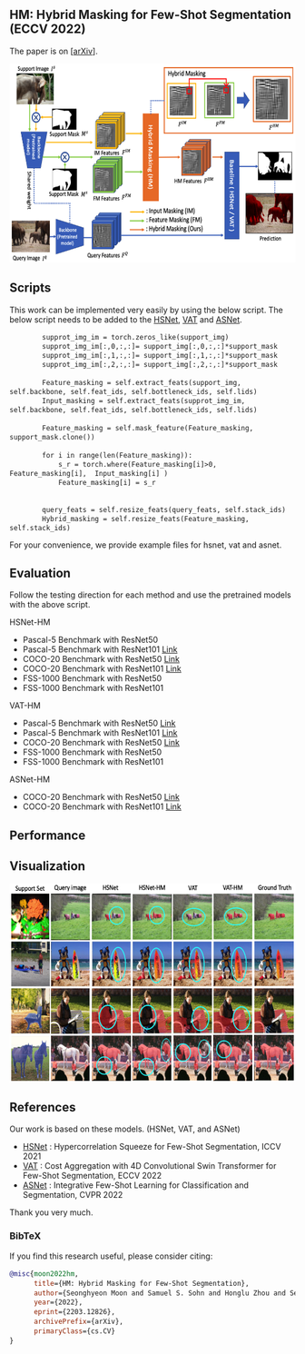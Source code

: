 ## HM: Hybrid Masking for Few-Shot Segmentation (ECCV 2022)
The paper is on [[arXiv](https://arxiv.org/abs/2203.12826)].


<p align="middle">
    <img src="figure/main_fig2.png" width="600" height="350" />
</p>


## Scripts
This work can be implemented very easily by using the below script. 
The below script needs to be added to the [HSNet](https://github.com/juhongm999/hsnet), [VAT](https://github.com/Seokju-Cho/Volumetric-Aggregation-Transformer) and [ASNet](https://github.com/dahyun-kang/ifsl).

            supprot_img_im = torch.zeros_like(support_img)            
            supprot_img_im[:,0,:,:]= support_img[:,0,:,:]*support_mask 
            supprot_img_im[:,1,:,:]= support_img[:,1,:,:]*support_mask  
            supprot_img_im[:,2,:,:]= support_img[:,2,:,:]*support_mask  

            Feature_masking = self.extract_feats(support_img, self.backbone, self.feat_ids, self.bottleneck_ids, self.lids)
            Input_masking = self.extract_feats(supprot_img_im, self.backbone, self.feat_ids, self.bottleneck_ids, self.lids)

            Feature_masking = self.mask_feature(Feature_masking, support_mask.clone())

            for i in range(len(Feature_masking)):
                s_r = torch.where(Feature_masking[i]>0, Feature_masking[i],  Input_masking[i] )
                Feature_masking[i] = s_r
                
                
            query_feats = self.resize_feats(query_feats, self.stack_ids)           
            Hybrid_masking = self.resize_feats(Feature_masking, self.stack_ids)



For your convenience, we provide example files for hsnet, vat and asnet.


## Evaluation

Follow the testing direction for each method and use the pretrained models with the above script.

HSNet-HM 
- Pascal-5 Benchmark with ResNet50
- Pascal-5 Benchmark with ResNet101 [Link](https://drive.google.com/drive/folders/1KkUpaqwBSaK-vVHeM71zMmwkk2aNk1E0?usp=sharing)
- COCO-20 Benchmark with ResNet50 [Link](https://drive.google.com/drive/folders/1n6sNZhnDY-plL7cI4DcdXcTzwNYbSJmQ?usp=sharing)
- COCO-20 Benchmark with ResNet101 [Link](https://drive.google.com/drive/folders/1Y7Q25SSxOmfeN3necQJ2xMITCmoCZuGl?usp=sharing)
- FSS-1000 Benchmark with ResNet50
- FSS-1000 Benchmark with ResNet101

VAT-HM 

- Pascal-5 Benchmark with ResNet50 [Link](https://drive.google.com/drive/folders/19GcKL77ciPG5MGXuONWb-_YRKE-DmzEn?usp=sharing)
- Pascal-5 Benchmark with ResNet101 [Link](https://drive.google.com/drive/folders/1kXKh5wzyW8nmRUgM9rUKOEIwBKb0YLxz?usp=sharing)
- COCO-20 Benchmark with ResNet50 [Link](https://drive.google.com/drive/folders/1U93SBWk0wkJHMwth8ZM19qEqcRwK3BlY?usp=sharing)
- FSS-1000 Benchmark with ResNet50 
- FSS-1000 Benchmark with ResNet101 

ASNet-HM 

- COCO-20 Benchmark with ResNet50 [Link](https://drive.google.com/file/d/1GuUgCey_SlJoLIYYAYzrRKuoVJKgqnVW/view?usp=sharing)
- COCO-20 Benchmark with ResNet101 [Link](https://drive.google.com/file/d/1GuUgCey_SlJoLIYYAYzrRKuoVJKgqnVW/view?usp=sharing)

## Performance



## Visualization

<p align="middle">
    <img src="figure/comparison.png" width="600" height="350" />
</p>


## References

Our work is based on these models. (HSNet, VAT, and ASNet)

- [HSNet](https://github.com/juhongm999/hsnet) : Hypercorrelation Squeeze for Few-Shot Segmentation, ICCV 2021
- [VAT](https://github.com/Seokju-Cho/Volumetric-Aggregation-Transformer) : Cost Aggregation with 4D Convolutional Swin Transformer for Few-Shot Segmentation, ECCV 2022
- [ASNet](https://github.com/dahyun-kang/ifsl) : Integrative Few-Shot Learning for Classification and Segmentation, CVPR 2022

Thank you very much.

### BibTeX
If you find this research useful, please consider citing:

````BibTeX
@misc{moon2022hm,
      title={HM: Hybrid Masking for Few-Shot Segmentation}, 
      author={Seonghyeon Moon and Samuel S. Sohn and Honglu Zhou and Sejong Yoon and Vladimir Pavlovic and Muhammad Haris Khan and Mubbasir Kapadia},
      year={2022},
      eprint={2203.12826},
      archivePrefix={arXiv},
      primaryClass={cs.CV}
}
````
